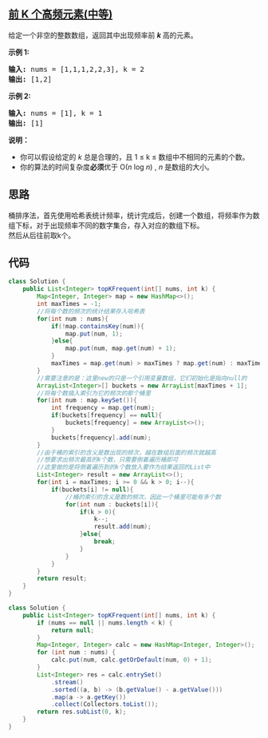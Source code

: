 ## [前 K 个高频元素(中等)](https://leetcode-cn.com/problems/top-k-frequent-elements/)
<div class="notranslate"><p>给定一个非空的整数数组，返回其中出现频率前&nbsp;<strong><em>k&nbsp;</em></strong>高的元素。</p>

<p><strong>示例 1:</strong></p>

<pre><strong>输入: </strong>nums = [1,1,1,2,2,3], k = 2
<strong>输出: </strong>[1,2]
</pre>

<p><strong>示例 2:</strong></p>

<pre><strong>输入: </strong>nums = [1], k = 1
<strong>输出: </strong>[1]</pre>

<p><strong>说明：</strong></p>

<ul>
	<li>你可以假设给定的&nbsp;<em>k&nbsp;</em>总是合理的，且 1 ≤ k ≤ 数组中不相同的元素的个数。</li>
	<li>你的算法的时间复杂度<strong>必须</strong>优于 O(<em>n</em> log <em>n</em>) ,&nbsp;<em>n&nbsp;</em>是数组的大小。</li>
</ul>
</div>

## 思路
桶排序法，首先使用哈希表统计频率，统计完成后，创建一个数组，将频率作为数组下标，对于出现频率不同的数字集合，存入对应的数组下标。  
然后从后往前取k个。

## 代码
```java
class Solution {
    public List<Integer> topKFrequent(int[] nums, int k) {
        Map<Integer, Integer> map = new HashMap<>();
        int maxTimes = -1;
        //将每个数的频次的统计结果存入哈希表
        for(int num : nums){
            if(!map.containsKey(num)){
                map.put(num, 1);
            }else{
                map.put(num, map.get(num) + 1);
            }
            maxTimes = map.get(num) > maxTimes ? map.get(num) : maxTimes;
        }
        //需要注意的是：这里new的只是一个引用变量数组，它们初始化是指向null的
        ArrayList<Integer>[] buckets = new ArrayList[maxTimes + 1];
        //将每个数插入索引为它的频次的那个桶里
        for(int num : map.keySet()){
            int frequency = map.get(num);
            if(buckets[frequency] == null){
                buckets[frequency] = new ArrayList<>();
            }
            buckets[frequency].add(num);
        }
        //由于桶的索引的含义是数出现的频次，越在数组后面的频次就越高
        //想要求出频次最高的k个数，只需要倒着遍历桶即可
        //这里做的是将倒着遍历到的k个数放入要作为结果返回的List中
        List<Integer> result = new ArrayList<>();
        for(int i = maxTimes; i >= 0 && k > 0; i--){
            if(buckets[i] != null){
                //桶的索引的含义是数的频次，因此一个桶里可能有多个数
                for(int num : buckets[i]){
                    if(k > 0){
                        k--;
                        result.add(num);
                    }else{
                        break;
                    }
                }
            }
        }
        return result;
    }
}
```

```java
class Solution {
    public List<Integer> topKFrequent(int[] nums, int k) {
        if (nums == null || nums.length < k) {
            return null;
        }
        Map<Integer, Integer> calc = new HashMap<Integer, Integer>();
        for (int num : nums) {
            calc.put(num, calc.getOrDefault(num, 0) + 1);
        }
        List<Integer> res = calc.entrySet()
            .stream()
            .sorted((a, b) -> (b.getValue() - a.getValue()))
            .map(a -> a.getKey())
            .collect(Collectors.toList());
        return res.subList(0, k);
    }
}
```